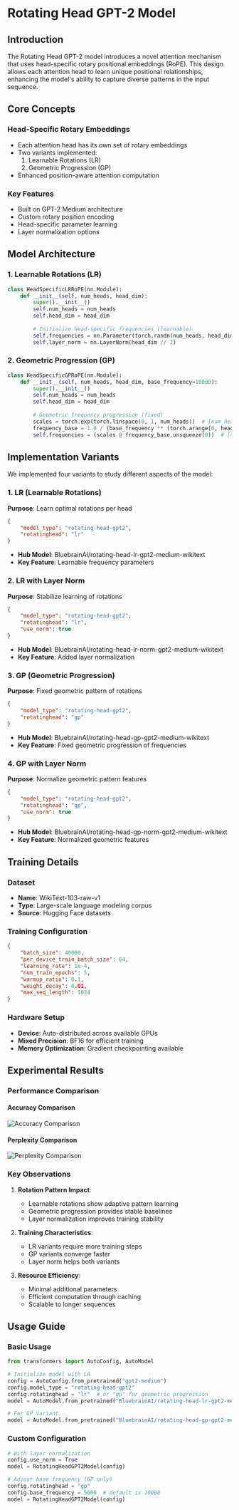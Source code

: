 # Rotating Head GPT-2 Model

## Introduction

The Rotating Head GPT-2 model introduces a novel attention mechanism that uses head-specific rotary positional embeddings (RoPE). This design allows each attention head to learn unique positional relationships, enhancing the model's ability to capture diverse patterns in the input sequence.

## Core Concepts

### Head-Specific Rotary Embeddings
- Each attention head has its own set of rotary embeddings
- Two variants implemented:
  1. Learnable Rotations (LR)
  2. Geometric Progression (GP)
- Enhanced position-aware attention computation

### Key Features
- Built on GPT-2 Medium architecture
- Custom rotary position encoding
- Head-specific parameter learning
- Layer normalization options

## Model Architecture

### 1. Learnable Rotations (LR)
```python
class HeadSpecificLRRoPE(nn.Module):
    def __init__(self, num_heads, head_dim):
        super().__init__()
        self.num_heads = num_heads
        self.head_dim = head_dim
        
        # Initialize head-specific frequencies (learnable)
        self.frequencies = nn.Parameter(torch.randn(num_heads, head_dim // 2))
        self.layer_norm = nn.LayerNorm(head_dim // 2)
```

### 2. Geometric Progression (GP)
```python
class HeadSpecificGPRoPE(nn.Module):
    def __init__(self, num_heads, head_dim, base_frequency=10000):
        super().__init__()
        self.num_heads = num_heads
        self.head_dim = head_dim
        
        # Geometric frequency progression (fixed)
        scales = torch.exp(torch.linspace(0, 1, num_heads))  # [num_heads]
        frequency_base = 1.0 / (base_frequency ** (torch.arange(0, head_dim, 2) / head_dim))
        self.frequencies = (scales @ frequency_base.unsqueeze(0))  # [num_heads, dim//2]
```

## Implementation Variants

We implemented four variants to study different aspects of the model:

### 1. LR (Learnable Rotations)
**Purpose**: Learn optimal rotations per head
```json
{
    "model_type": "rotating-head-gpt2",
    "rotatinghead": "lr"
}
```
- **Hub Model**: BluebrainAI/rotating-head-lr-gpt2-medium-wikitext
- **Key Feature**: Learnable frequency parameters

### 2. LR with Layer Norm
**Purpose**: Stabilize learning of rotations
```json
{
    "model_type": "rotating-head-gpt2",
    "rotatinghead": "lr",
    "use_norm": true
}
```
- **Hub Model**: BluebrainAI/rotating-head-lr-norm-gpt2-medium-wikitext
- **Key Feature**: Added layer normalization

### 3. GP (Geometric Progression)
**Purpose**: Fixed geometric pattern of rotations
```json
{
    "model_type": "rotating-head-gpt2",
    "rotatinghead": "gp"
}
```
- **Hub Model**: BluebrainAI/rotating-head-gp-gpt2-medium-wikitext
- **Key Feature**: Fixed geometric progression of frequencies

### 4. GP with Layer Norm
**Purpose**: Normalize geometric pattern features
```json
{
    "model_type": "rotating-head-gpt2",
    "rotatinghead": "gp",
    "use_norm": true
}
```
- **Hub Model**: BluebrainAI/rotating-head-gp-norm-gpt2-medium-wikitext
- **Key Feature**: Normalized geometric features

## Training Details

### Dataset
- **Name**: WikiText-103-raw-v1
- **Type**: Large-scale language modeling corpus
- **Source**: Hugging Face datasets

### Training Configuration
```json
{
    "batch_size": 40000,
    "per_device_train_batch_size": 64,
    "learning_rate": 1e-4,
    "num_train_epochs": 5,
    "warmup_ratio": 0.1,
    "weight_decay": 0.01,
    "max_seq_length": 1024
}
```

### Hardware Setup
- **Device**: Auto-distributed across available GPUs
- **Mixed Precision**: BF16 for efficient training
- **Memory Optimization**: Gradient checkpointing available

## Experimental Results

### Performance Comparison

#### Accuracy Comparison
![Accuracy Comparison](../images/rotating-head-acc-wandb.png)

#### Perplexity Comparison
![Perplexity Comparison](../images/rotating-head-perplexity-wandb.png)

### Key Observations
1. **Rotation Pattern Impact**:
   - Learnable rotations show adaptive pattern learning
   - Geometric progression provides stable baselines
   - Layer normalization improves training stability

2. **Training Characteristics**:
   - LR variants require more training steps
   - GP variants converge faster
   - Layer norm helps both variants

3. **Resource Efficiency**:
   - Minimal additional parameters
   - Efficient computation through caching
   - Scalable to longer sequences

## Usage Guide

### Basic Usage
```python
from transformers import AutoConfig, AutoModel

# Initialize model with LR
config = AutoConfig.from_pretrained("gpt2-medium")
config.model_type = "rotating-head-gpt2"
config.rotatinghead = "lr"  # or "gp" for geometric progression
model = AutoModel.from_pretrained("BluebrainAI/rotating-head-lr-gpt2-medium-wikitext")

# For GP variant
model = AutoModel.from_pretrained("BluebrainAI/rotating-head-gp-gpt2-medium-wikitext")
```

### Custom Configuration
```python
# With layer normalization
config.use_norm = True
model = RotatingHeadGPT2Model(config)

# Adjust base frequency (GP only)
config.rotatinghead = "gp"
config.base_frequency = 5000  # default is 10000
model = RotatingHeadGPT2Model(config)
```
